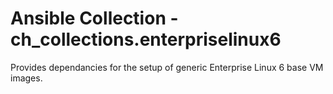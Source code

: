 # Ansible Collection - ch_collections.enterpriselinux6

Provides dependancies for the setup of generic Enterprise Linux 6 base VM images.
